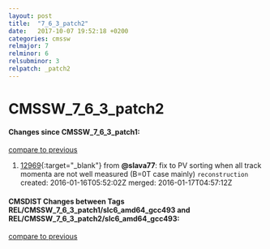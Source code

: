 ```yaml
---
layout: post
title:  "7_6_3_patch2"
date:   2017-10-07 19:52:18 +0200
categories: cmssw
relmajor: 7
relminor: 6
relsubminor: 3
relpatch: _patch2
---
```


# CMSSW_7_6_3_patch2
#### Changes since CMSSW_7_6_3_patch1:

[compare to previous](https://github.com/cms-sw/cmssw/compare/CMSSW_7_6_3_patch1...CMSSW_7_6_3_patch2)



1. [12969](http://github.com/cms-sw/cmssw/pull/12969){:target="_blank"}  from **@slava77**: fix to PV sorting when all track momenta are not well measured (B=0T case mainly) `reconstruction`  created: 2016-01-16T05:52:02Z merged: 2016-01-17T04:57:12Z

#### CMSDIST Changes between Tags REL/CMSSW_7_6_3_patch1/slc6_amd64_gcc493 and REL/CMSSW_7_6_3_patch2/slc6_amd64_gcc493:

[compare to previous](https://github.com/cms-sw/cmsdist/compare/REL/CMSSW_7_6_3_patch1/slc6_amd64_gcc493...REL/CMSSW_7_6_3_patch2/slc6_amd64_gcc493)


